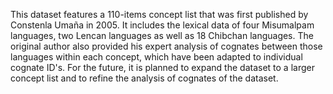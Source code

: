 This dataset features a 110-items concept list that was first published by Constenla Umaña in 2005. It includes the lexical data of four Misumalpam languages, two Lencan languages as well as 18 Chibchan languages. The original author also provided his expert analysis of cognates between those languages within each concept, which have been adapted to individual cognate ID's. For the future, it is planned to expand the dataset to a larger concept list and to refine the analysis of cognates of the dataset.
